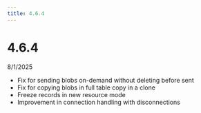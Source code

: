 ```yaml
---
title: 4.6.4
---
```


# 4.6.4

8/1/2025

- Fix for sending blobs on-demand without deleting before sent 
- Fix for copying blobs in full table copy in a clone
- Freeze records in new resource mode
- Improvement in connection handling with disconnections
